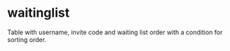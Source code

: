 # waitinglist
Table with username, invite code and waiting list order with a condition for sorting order.
